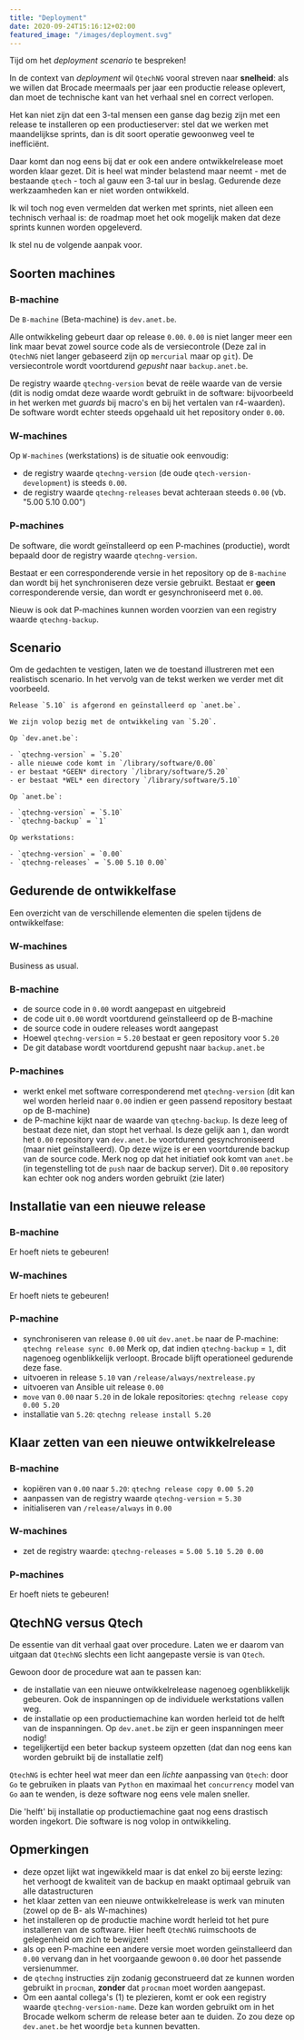 ```yaml
---
title: "Deployment"
date: 2020-09-24T15:16:12+02:00
featured_image: "/images/deployment.svg"
---
```


Tijd om het *deployment scenario* te bespreken!

In de context van *deployment* wil `QtechNG` vooral streven naar **snelheid**: als we willen dat Brocade meermaals per jaar een productie release oplevert, dan moet de technische kant van het verhaal snel en correct verlopen.

Het kan niet zijn dat een 3-tal mensen een ganse dag bezig zijn met een release te installeren op een productieserver: stel dat we werken met maandelijkse sprints, dan is dit soort operatie gewoonweg veel te inefficiënt.

Daar komt dan nog eens bij dat er ook een andere ontwikkelrelease moet worden klaar gezet. Dit is heel wat minder belastend maar neemt - met de bestaande `qtech` - toch al gauw een 3-tal uur in beslag. Gedurende deze werkzaamheden kan er niet worden ontwikkeld.

Ik wil toch nog even vermelden dat werken met sprints, niet alleen een technisch verhaal is: de roadmap moet het ook mogelijk maken dat deze sprints kunnen worden opgeleverd.

Ik stel nu de volgende aanpak voor.

## Soorten machines

### B-machine

De `B-machine` (Beta-machine) is `dev.anet.be`. 

Alle ontwikkeling gebeurt daar op release `0.00`. `0.00` is niet langer meer een link maar bevat zowel source code als de versiecontrole (Deze zal in `QtechNG` niet langer gebaseerd zijn op `mercurial` maar op `git`). De versiecontrole wordt voortdurend *gepusht* naar `backup.anet.be`.

De registry waarde `qtechng-version` bevat de reële waarde van de versie (dit is nodig omdat deze waarde wordt gebruikt in de software: bijvoorbeeld in het werken met *guards* bij macro's en bij het vertalen van r4-waarden). De software wordt echter steeds opgehaald uit het repository onder `0.00`.


### W-machines

Op `W-machines` (werkstations) is de situatie ook eenvoudig:

- de registry waarde `qtechng-version` (de oude `qtech-version-development`) is steeds `0.00`.
- de registry waarde `qtechng-releases` bevat achteraan steeds `0.00` (vb. "5.00 5.10 0.00")


### P-machines

De software, die wordt geïnstalleerd op een P-machines (productie), wordt bepaald door de registry waarde `qtechng-version`.

Bestaat er een corresponderende versie in het repository op de `B-machine` dan wordt bij het synchroniseren deze versie gebruikt. 
Bestaat er **geen** corresponderende versie, dan wordt er gesynchroniseerd met `0.00`.

Nieuw is ook dat P-machines kunnen worden voorzien van een registry waarde `qtechng-backup`.


## Scenario

Om de gedachten te vestigen, laten we de toestand illustreren met een realistisch scenario. In het vervolg van de tekst werken we verder met dit voorbeeld.

```txt
Release `5.10` is afgerond en geïnstalleerd op `anet.be`. 

We zijn volop bezig met de ontwikkeling van `5.20`.

Op `dev.anet.be`:

- `qtechng-version` = `5.20`
- alle nieuwe code komt in `/library/software/0.00`
- er bestaat *GEEN* directory `/library/software/5.20`
- er bestaat *WEL* een directory `/library/software/5.10`

Op `anet.be`:

- `qtechng-version` = `5.10`
- `qtechng-backup` = `1`

Op werkstations:

- `qtechng-version` = `0.00`
- `qtechng-releases` = `5.00 5.10 0.00`
```

## Gedurende de ontwikkelfase

Een overzicht van de verschillende elementen die spelen tijdens de ontwikkelfase:

### W-machines

Business as usual.

### B-machine

- de source code in `0.00` wordt aangepast en uitgebreid
- de code uit `0.00` wordt voortdurend geïnstalleerd op de B-machine
- de source code in oudere releases wordt aangepast
- Hoewel `qtechng-version` = `5.20` bestaat er geen repository voor `5.20`
- De git database wordt voortdurend gepusht naar `backup.anet.be`

### P-machines

- werkt enkel met software corresponderend met `qtechng-version` (dit kan wel worden herleid naar `0.00` indien er geen passend repository bestaat op de B-machine)
- de P-machine kijkt naar de waarde van `qtechng-backup`. Is deze leeg of bestaat deze niet, dan stopt het verhaal.
  Is deze gelijk aan `1`, dan wordt het `0.00` repository van `dev.anet.be` voortdurend gesynchroniseerd (maar niet geïnstalleerd).
  Op deze wijze is er een voortdurende backup van de source code. Merk nog op dat het initiatief ook komt van `anet.be` (in tegenstelling tot de `push` naar de backup server).
  Dit `0.00` repository kan echter ook nog anders worden gebruikt (zie later)

## Installatie van een nieuwe release

### B-machine

Er hoeft niets te gebeuren!

### W-machines

Er hoeft niets te gebeuren!

### P-machine

- synchroniseren van release `0.00` uit `dev.anet.be` naar de P-machine: `qtechng release sync 0.00`
  Merk op, dat indien `qtechng-backup` = `1`, dit nagenoeg ogenblikkelijk verloopt. Brocade blijft operationeel gedurende deze fase.
- uitvoeren in release `5.10` van `/release/always/nextrelease.py`
- uitvoeren van Ansible uit release `0.00`
- `move` van `0.00` naar `5.20` in de lokale repositories: `qtechng release copy 0.00 5.20`
- installatie van `5.20`: `qtechng release install 5.20`

## Klaar zetten van een nieuwe ontwikkelrelease

### B-machine

- kopiëren van `0.00` naar `5.20`: `qtechng release copy 0.00 5.20`
- aanpassen van de registry waarde `qtechng-version` = `5.30`
- initialiseren van `/release/always` in `0.00`

### W-machines

- zet de registry waarde: `qtechng-releases` = `5.00 5.10 5.20 0.00`

### P-machines

Er hoeft niets te gebeuren!



## QtechNG versus Qtech

De essentie van dit verhaal gaat over procedure. Laten we er daarom van uitgaan dat `QtechNG` slechts een licht aangepaste versie is van `Qtech`.

Gewoon door de procedure wat aan te passen kan:

- de installatie van een nieuwe ontwikkelrelease nagenoeg ogenblikkelijk gebeuren. Ook de inspanningen op de individuele werkstations vallen weg.
- de installatie op een productiemachine kan worden herleid tot de helft van de inspanningen. Op `dev.anet.be` zijn er geen inspanningen meer nodig!
- tegelijkertijd een beter backup systeem opzetten (dat dan nog eens kan worden gebruikt bij de installatie zelf)


`QtechNG` is echter heel wat meer dan een *lichte* aanpassing van `Qtech`: door `Go` te gebruiken in plaats van `Python` en maximaal het `concurrency` model van `Go` aan te wenden, is deze software nog eens vele malen sneller.

Die 'helft' bij installatie op productiemachine gaat nog eens drastisch worden ingekort. Die software is nog volop in ontwikkeling.


## Opmerkingen

- deze opzet lijkt wat ingewikkeld maar is dat enkel zo bij eerste lezing: het verhoogt de kwaliteit van de backup en maakt optimaal gebruik van alle datastructuren
- het klaar zetten van een nieuwe ontwikkelrelease is werk van minuten (zowel op de B- als W-machines)
- het installeren op de productie machine wordt herleid tot het pure installeren van de software. Hier heeft `QtechNG` ruimschoots de gelegenheid om zich te bewijzen!
- als op een P-machine een andere versie moet worden geïnstalleerd dan `0.00` vervang dan in het voorgaande gewoon `0.00` door het passende versienummer.
- de `qtechng` instructies zijn zodanig geconstrueerd dat ze kunnen worden gebruikt in `procman`, **zonder** dat `procman` moet worden aangepast.
- Om een aantal collega's (1) te plezieren, komt er ook een registry waarde `qtechng-version-name`. Deze kan worden gebruikt om in het Brocade welkom scherm de release beter aan te duiden. Zo zou deze op `dev.anet.be` het woordje `beta` kunnen bevatten.

